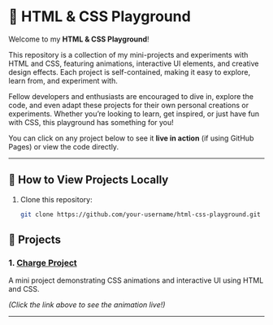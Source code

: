 # 🎨 HTML & CSS Playground

Welcome to my **HTML & CSS Playground**!  

This repository is a collection of my mini-projects and experiments with HTML and CSS, featuring animations, interactive UI elements, and creative design effects. Each project is self-contained, making it easy to explore, learn from, and experiment with.  

Fellow developers and enthusiasts are encouraged to dive in, explore the code, and even adapt these projects for their own personal creations or experiments. Whether you’re looking to learn, get inspired, or just have fun with CSS, this playground has something for you!   

You can click on any project below to see it **live in action** (if using GitHub Pages) or view the code directly.

---

## 🚀 How to View Projects Locally

1. Clone this repository:
   ```bash
   git clone https://github.com/your-username/html-css-playground.git


## 📂 Projects

### 1. [Charge Project](./Charge/charge.html)
A mini project demonstrating CSS animations and interactive UI using HTML and CSS.

*(Click the link above to see the animation live!)*

---
